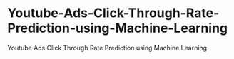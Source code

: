 # Youtube-Ads-Click-Through-Rate-Prediction-using-Machine-Learning
Youtube Ads Click Through Rate Prediction using Machine Learning
